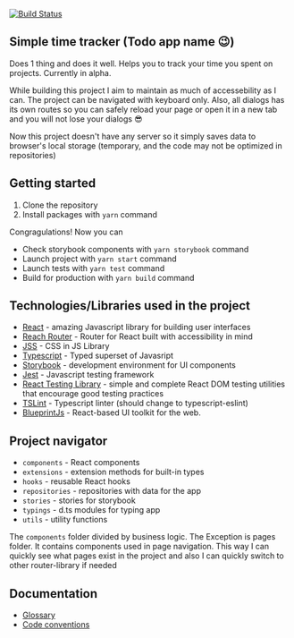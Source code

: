 [![Build Status](https://travis-ci.org/sheenm/task-time-management.svg?branch=dev)](https://travis-ci.org/sheenm/task-time-management)

## Simple time tracker (Todo app name 😉)
Does 1 thing and does it well. Helps you to track your time you spent on projects. Currently in alpha.

While building this project I aim to maintain as much of accessebility as I can. The project can be navigated with keyboard only. Also, all dialogs has its own routes so you can safely reload your page or open it in a new tab and you will not lose your dialogs 😎

Now this project doesn't have any server so it simply saves data to browser's local storage (temporary, and the code may not be optimized in repositories)

## Getting started

1. Clone the repository
2. Install packages with `yarn` command

Congragulations! Now you can

- Check storybook components with `yarn storybook` command
- Launch project  with `yarn start` command
- Launch tests with `yarn test` command
- Build for production with `yarn build` command

## Technologies/Libraries used in the project

- [React](https://reactjs.org/) - amazing Javascript library for building user interfaces
- [Reach Router](https://reach.tech/router) - Router for React built with accessibility in mind
- [JSS](https://cssinjs.org/) - CSS in JS Library
- [Typescript](http://www.typescriptlang.org/) - Typed superset of Javasript
- [Storybook](https://storybook.js.org/) - development environment for UI components
- [Jest](https://jestjs.io/) - Javascript testing framework
- [React Testing Library](https://testing-library.com/docs/react-testing-library/intro) - simple and complete React DOM testing utilities that encourage good testing practices
- [TSLint](https://palantir.github.io/tslint/) - Typescript linter (should change to typescript-eslint)
- [BlueprintJs](https://blueprintjs.com/) - React-based UI toolkit for the web.

## Project navigator

- `components` - React components
- `extensions` - extension methods for built-in types
- `hooks` - reusable React hooks
- `repositories` - repositories with data for the app
- `stories` - stories for storybook
- `typings` - d.ts modules for typing app
- `utils` - utility functions

The `components` folder divided by business logic. The Exception is pages folder. It contains components used in page navigation. This way I can quickly see what pages exist in the project and also I can quickly switch to other router-library if needed

## Documentation

- [Glossary](https://github.com/sheenm/task-time-management/blob/dev/Glossary.md)
- [Code conventions](https://github.com/sheenm/task-time-management/blob/dev/Conventions.md)
